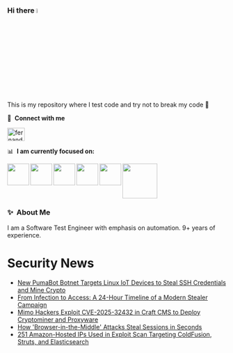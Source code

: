 ### Hi there <a href="https://www.gautamkrishnar.com/"><img src="https://media.giphy.com/media/hvRJCLFzcasrR4ia7z/giphy.gif" width="5%"></a>
This is my repository where I test code and try not to break my code :rofl:

🔗 &nbsp;**Connect with me**
<p align="left">
<a href="https://linkedin.com/in/fernandorlcruz" target="blank"><img align="center" src="https://raw.githubusercontent.com/rahuldkjain/github-profile-readme-generator/master/src/images/icons/Social/linked-in-alt.svg" alt="fernando cruz" height="30" width="40" /></a>
  
📊 &nbsp;**I am currently focused on:**

<img align="left" width='50' height='50' src="https://cdn.jsdelivr.net/gh/devicons/devicon/icons/python/python-original-wordmark.svg" />
<img align="left" width='50' height='50' src="https://cdn.jsdelivr.net/gh/devicons/devicon/icons/csharp/csharp-original.svg" />
<img align="left" width='50' height='50' src="https://cdn.jsdelivr.net/gh/devicons/devicon/icons/jenkins/jenkins-original.svg" />
<img align="left" width='50' height='50' src="https://specflow.org/wp-content/uploads/2021/05/SpecFlow-Icon.png" />
<img align="left" width='50' height='50' src="https://www.svgrepo.com/show/306098/githubactions.svg" />
<img width='80' height='80' src="https://cdn2.vectorstock.com/i/1000x1000/64/81/security-testing-concept-icon-safety-audit-key-vector-29166481.jpg" />
          
          
  
### ✨&nbsp; About Me

I am a Software Test Engineer with emphasis on automation. 9+ years of experience.

# Security News
<!-- BLOG-POST-LIST:START -->
- [New PumaBot Botnet Targets Linux IoT Devices to Steal SSH Credentials and Mine Crypto](https://thehackernews.com/2025/05/new-pumabot-botnet-targets-linux-iot.html)
- [From Infection to Access: A 24-Hour Timeline of a Modern Stealer Campaign](https://thehackernews.com/2025/05/from-infection-to-access-24-hour.html)
- [Mimo Hackers Exploit CVE-2025-32432 in Craft CMS to Deploy Cryptominer and Proxyware](https://thehackernews.com/2025/05/mimo-hackers-exploit-cve-2025-32432-in.html)
- [How &#39;Browser-in-the-Middle&#39; Attacks Steal Sessions in Seconds](https://thehackernews.com/2025/05/how-browser-in-middle-attacks-steal.html)
- [251 Amazon-Hosted IPs Used in Exploit Scan Targeting ColdFusion, Struts, and Elasticsearch](https://thehackernews.com/2025/05/251-amazon-hosted-ips-used-in-exploit.html)
<!-- BLOG-POST-LIST:END -->
